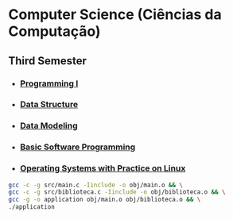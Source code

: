 # Computer Science (Ciências da Computação)

## Third Semester

- ### [Programming I](https://github.com/douglasmatosdev/college_computer_science/tree/master/programming_i)
- ### [Data Structure](https://github.com/douglasmatosdev/college_computer_science/tree/master/data_structure)
- ### [Data Modeling](https://github.com/douglasmatosdev/college_computer_science/tree/master/data_modeling)
- ### [Basic Software Programming](https://github.com/douglasmatosdev/college_computer_science/tree/master/basic_software_programming)
- ### [Operating Systems with Practice on Linux](https://github.com/douglasmatosdev/college_computer_science/tree/master/operating_systems_with_pratice_on_linux)


```bash
gcc -c -g src/main.c -Iinclude -o obj/main.o && \
gcc -c -g src/biblioteca.c -Iinclude -o obj/biblioteca.o && \
gcc -g -o application obj/main.o obj/biblioteca.o && \
./application

```